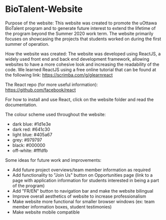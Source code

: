 # BioTalent-Website

Purpose of the website:
This website was created to promote the uOttawa BioTalent program and to generate future interest to extend the lifetime of the program beyond the Summer 2020 work term. The website primarily focuses on showcasing the projects that students worked on during the first summer of operation.

How the website was created:
The website was developed using ReactJS, a widely used front end and back end development framework, allowing websites to have a more cohesive look and increasing the readability of the code.
We learned ReactJS using a free online tutorial that can be found at the following link: 
https://scrimba.com/g/glearnreact

The React repo (for more useful information): https://github.com/facebook/react

For how to install and use React, click on the website folder and read the documentation.

The colour scheme used throughout the website:
- dark blue: #1d1e3e
- dark red: #641c30
- light blue: #405a67
- grey: #979797
- black: #000000
- off-white: #fffdfb

Some ideas for future work and improvements:
- Add future project overviews/team member information as required
- Add functionality to "Join Us" button on Opportunities page (link to a page with application information for students interested in being a part of the program)
- Add "FR/EN" button to navigation bar and make the website bilingual
- Improve overall aesthetics of website to increase professionalism
- Make website more functional for smaller browser windows (ex: team member information boxes, student testimonies)
- Make website mobile compatible
